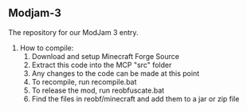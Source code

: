 ## Modjam-3

The repository for our ModJam 3 entry.

1. How to compile:
	1. Download and setup Minecraft Forge Source
	3. Extract this code into the MCP "src" folder
	4. Any changes to the code can be made at this point
	5. To recompile, run recompile.bat
	6. To release the mod, run reobfuscate.bat 
	7. Find the files in reobf/minecraft and add them to a jar or zip file
